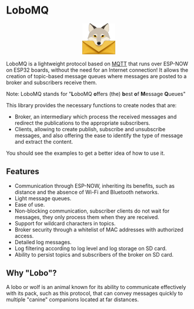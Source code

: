 # LoboMQ

<p align="center">
	<img src="other_resources/LoboMQ_icon.png" width="90"/>
</p>

LoboMQ is a lightweight protocol based on [MQTT](https://mqtt.org/) that runs over ESP-NOW on ESP32 boards, without the need for an Internet connection! 
It allows the creation of topic-based message queues where messages are posted to a broker and subscribers receive them.

Note: LoboMQ stands for \"<b>L</b>oboMQ <b>o</b>ffers (the) <b>b</b>est <b>o</b>f <b>M</b>essage <b>Q</b>ueues\"

This library provides the necessary functions to create nodes that are:
- Broker, an intermediary which process the received messages and redirect the publications to the appropriate subscribers.
- Clients, allowing to create publish, subscribe and unsubscribe messages, and also offering the ease to identify the type of message and extract the content.

You should see the examples to get a better idea of how to use it.

## Features
- Communication through ESP-NOW, inheriting its benefits, such as distance and the absence of Wi-Fi and Bluetooth networks. 
- Light message queues.
- Ease of use.
- Non-blocking communication, subscriber clients do not wait for messages, they only process them when they are received.
- Support for wildcard characters in topics.
- Broker security through a whitelist of MAC addresses with authorized access.
- Detailed log messages.
- Log filtering according to log level and log storage on SD card.
- Ability to persist topics and subscribers of the broker on SD card. 

## Why "Lobo"?
A lobo or wolf is an animal known for its ability to communicate effectively with its pack, such as this protocol, that can convey messages quickly to multiple "canine" companions located at far distances.
